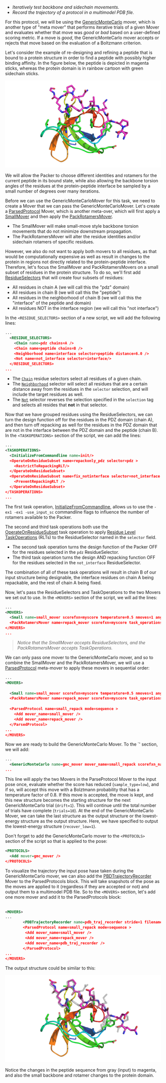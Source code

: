 * *Iteratively test backbone and sidechain movements.*
* *Record the trajectory of a protocol in a multimodel PDB file.*

For this protocol, we will be using the [GenericMonteCarlo](https://www.rosettacommons.org/docs/latest/scripting_documentation/RosettaScripts/Movers/movers_pages/GenericMonteCarloMover) 
mover, which is another type of "meta mover" that performs iterative trials of a given Mover and evaluates whether that move was *good* or *bad* based on a user-defined scoring metric.
If a move is *good*, the GenericMonteCarlo mover accepts or rejects that move based on the evaluation of a Boltzmann criterion.

Let's consider the example of re-designing and refining a peptide that is bound to a protein structure in order to find a peptide with possibly higher binding affinity. In the figure below, the peptide is depicted in magenta sticks, whereas the protein domain is in rainbow cartoon with green sidechain sticks.

![2drk](https://github.com/RosettaCommons/demos/blob/XRW2016_kmb/tutorials/advanced_rosetta_scripting/montecarlo_example/figures/2drk.png)

We will allow the Packer to choose different identities and rotamers for the current peptide in its bound state, while also allowing the backbone torsion angles of the residues at the protein-peptide interface be sampled by a small number of degrees over many iterations. 

Before we can use the GenericMonteCarloMover for this task, we need to create a Mover that we can pass the GenericMonteCarloMover. Let's create a [ParsedProtocol](https://www.rosettacommons.org/docs/latest/scripting_documentation/RosettaScripts/Movers/movers_pages/ParsedProtocolMover) Mover, which is another meta-over, which will first apply a [SmallMover](https://www.rosettacommons.org/docs/latest/scripting_documentation/RosettaScripts/Movers/movers_pages/SmallMover) and then apply the [PackRotamersMover](https://www.rosettacommons.org/docs/latest/scripting_documentation/RosettaScripts/Movers/movers_pages/PackRotamersMover). 

  * The SmallMover will make small-move style backbone torsion movements that do not minimize downstream propagation. 
  * The PackRotamersMover will alter the residue identities and/or sidechain rotamers of specific residues.

However, we also do not want to apply both movers to all residues, as that would be computationally expensive as well as result in changes to the protein in regions not directly related to the protein-peptide interface. Therefore, let's focus the SmallMover and PackRotamersMovers on a small subset of residues in the protein structure. To do so, we'll first add [ResidueSelectors](https://www.rosettacommons.org/docs/latest/scripting_documentation/RosettaScripts/TaskOperations/taskoperations_pages/ResidueSelectors) that will create four subsets of residues:
 * All residues in chain A (we will call this the "pdz" domain)
 * All residues in chain B (we will call this the "peptide")
 * All residues in the neighborhood of chain B (we will call this the "interface" of the peptide and domain)
 * All residues NOT in the interface region (we will call this "not interface")

In the `<RESIDUE_SELECTORS>` section of a new script, we will add the following lines:
```xml
...
  <RESIDUE_SELECTORS>
    <Chain name=pdz chains=A />  
    <Chain name=peptide chains=B />
    <Neighborhood name=interface selector=peptide distance=6.0 />
    <Not name=not_interface selector=interface/>  
  </RESIDUE_SELECTORS>
...
```
 * The [`Chain`](https://www.rosettacommons.org/docs/latest/scripting_documentation/RosettaScripts/TaskOperations/taskoperations_pages/ResidueSelectors#residueselectors_conformation-independent-residue-selectors_chainselector) residue selectors select all residues of a given chain. 
 * The [`Neighborhood`](https://www.rosettacommons.org/docs/latest/scripting_documentation/RosettaScripts/TaskOperations/taskoperations_pages/ResidueSelectors#residueselectors_conformation-dependent-residue-selectors_neighborhoodresidueselector) selector will select all residues that are a certain distance away from the residues in the `selector` selection, and will include the target residues as well. 
 * The [`Not`](https://www.rosettacommons.org/docs/latest/scripting_documentation/RosettaScripts/TaskOperations/taskoperations_pages/ResidueSelectors#residueselectors_logical-residueselectors_notresidueselector) selector reverses the selection specified in the `selection` tag and selects all resides that **not** in that selector.

Now that we have grouped residues using the ResidueSelectors, we can turn the design function off for the residues in the PDZ domain (chain A), and then turn off repacking as well for the residues in the PDZ domain that are not
in the interface between the PDZ domain and the peptide (chain B). In the `<TASKOPERATIONS>` section of the script, we can add the lines:

```xml
...
<TASKOPERATIONS>
  <InitializeFromCommandline name=init/>
  <OperateOnResidueSubset name=repackonly_pdz selector=pdz >
    <RestrictToRepackingRLT/>
  </OperateOnResidueSubset>
  <OperateOnResidueSubset name=fix_notinterface selector=not_interface >
    <PreventRepackingRLT />
  </OperateOnResidueSubset>
</TASKOPERATIONS>
...
```

The first task operation, [InitializeFromCommandline](https://www.rosettacommons.org/docs/latest/scripting_documentation/RosettaScripts/TaskOperations/taskoperations_pages/InitializeFromCommandlineOperation), allows us to use the `-ex1 -ex1 -use_input_sc` commandline flags to influence the number of rotamers available to the Packer.

The second and third task operations both use the [OperateOnResidueSubset](https://www.rosettacommons.org/docs/latest/scripting_documentation/RosettaScripts/TaskOperations/taskoperations_pages/OperateOnResidueSubsetOperation) task operation to apply [Residue Level TaskOperations](https://www.rosettacommons.org/docs/latest/scripting_documentation/RosettaScripts/TaskOperations/taskoperations_pages/Residue-Level-TaskOperations) (RLTs) to the ResidueSelector named in the `selector` field.
* The second task operation turns the design function of the Packer OFF for the residues selected in the `pdz` ResidueSelector.
* The third task operation turns the design AND repacking function OFF for the residues selected in the `not_interface` ResidueSelector.

The combination of all of these task operations will result in chain B of our input structure being designable, the interface residues on chain A being repackable, and the rest of chain A being fixed.

Now, let's pass the ResidueSelectors and TaskOperations to the two Movers we set out to use. In the `<MOVERS>` section of the script, we will ad the lines:

```xml
...
<MOVERS>
  <Small name=small_mover scorefxn=myscore temperature=0.5 nmoves=1 angle_max=6.0 preserve_detailed_balance=0 residue_selector=interface />
  <PackRotamersMover name=repack_mover scorefxn=myscore task_operations=init,repackonly_pdz,fix_notinterface />
</MOVERS>
...
```

> *Notice that the SmallMover accepts ResidueSelectors, and the PackRotamersMover accepts TaskOperations.*

We can only pass one mover to the GenericMonteCarlo mover, and so to combine the SmallMover and the PackRotamersMover, we will use a [ParsedProtocol](https://www.rosettacommons.org/docs/latest/scripting_documentation/RosettaScripts/Movers/movers_pages/ParsedProtocolMover) meta-mover to apply these movers in sequential order:

```xml
...
<MOVERS>

  <Small name=small_mover scorefxn=myscore temperature=0.5 nmoves=1 angle_max=6.0 preserve_detailed_balance=0 residue_selector=interface />
  <PackRotamersMover name=repack_mover scorefxn=myscore task_operations=init,repackonly_pdz,fix_notinterface />
  
  <ParsedProtocol name=small_repack mode=sequence >
    <Add mover_name=small_mover />
    <Add mover_name=repack_mover />
  </ParsedProtocol>
...
</MOVERS>
```

Now we are ready to build the GenericMonteCarlo Mover. To the `<MOVERS>' section, we will add:

```xml
...
  <GenericMonteCarlo name=gmc_mover mover_name=small_repack scorefxn_name=myscore sample_type=low temperature=0.8 trials=10 drift=1 preapply=false recover_low=1 />
...
```

This line will apply the two Movers in the ParseProtocol Mover to the input pose once, evaluate whether the score has reduced (`sample_type=low`), and if so, will accept this move with a Bolztmann probability that has a temperature factor of 0.8. If this move is accepted, the move is kept, and this new structure becomes the starting structure for the next GenericMonteCarlo trial (`drift=1`). This will continue until the total number of trials have complete (`trials=10`). At the end of the GenericMonteCarlo Mover, we can take the last structure as the output structure or the lowest-energy structure as the output structure. Here, we have specified to output the lowest-energy structure (`recover_low=1`). 

Don't forget to add the GenericMonteCarlo mover to the `<PROTOCOLS>` section of the script so that is applied to the pose:

```xml
<PROTOCOLS>
  <Add mover=gmc_mover />
</PROTOCOLS>
```

To visualize the trajectory the input pose hase taken during the GenericMonteCarlo mover, we can also add the [PBDTrajectoryRecorder](https://www.rosettacommons.org/docs/latest/scripting_documentation/RosettaScripts/Movers/movers_pages/PDBTrajectoryRecorderMover)  Mover to the ParsedProtocols block. This will take snapshots of the pose as the moves are applied to it (regardless if they are accepted or not) and output them to a multimodel PDB file. So to the `<MOVERS>` section, let's add one more mover and add it to the ParsedProtocols block:

```xml

<MOVERS>
...
		<PDBTrajectoryRecorder name=pdb_traj_recorder stride=1 filename=traj.pdb cumulate_jobs=0 cumulate_replicas=0 />
		<ParsedProtocol name=small_repack mode=sequence >
		 <Add mover_name=small_mover />
		 <Add mover_name=repack_mover />
		 <Add mover_name=pdb_traj_recorder />
		</ParsedProtocol>
...
</MOVERS>
```

The output structure could be similar to this:

![2drk_post](https://github.com/RosettaCommons/demos/blob/XRW2016_kmb/tutorials/advanced_rosetta_scripting/montecarlo_example/figures/2drk_post.png)

Notice the changes in the peptide sequence from gray (input) to magenta, and also the small backbone and rotamer changes to the protein domain.

